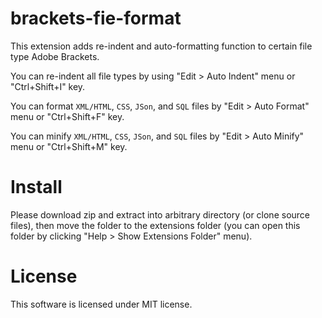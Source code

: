 brackets-fie-format
============================

This extension adds re-indent and auto-formatting function to certain file type Adobe Brackets.

You can re-indent all file types by using "Edit > Auto Indent" menu or "Ctrl+Shift+I" key.

You can format `XML/HTML`, `CSS`, `JSon`, and `SQL` files by "Edit > Auto Format" menu or "Ctrl+Shift+F" key.

You can minify `XML/HTML`, `CSS`, `JSon`, and `SQL` files by "Edit > Auto Minify" menu or "Ctrl+Shift+M" key.

Install
===

Please download zip and extract into arbitrary directory (or clone source files), then move the folder to the extensions folder (you can open this folder by clicking "Help > Show Extensions Folder" menu).

License
===
This software is licensed under MIT license.